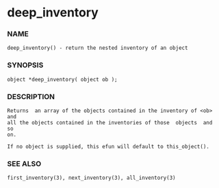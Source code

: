 # deep_inventory

### NAME

    deep_inventory() - return the nested inventory of an object

### SYNOPSIS

    object *deep_inventory( object ob );

### DESCRIPTION

    Returns  an array of the objects contained in the inventory of <ob> and
    all the objects contained in the inventories of those  objects  and  so
    on.

    If no object is supplied, this efun will default to this_object().

### SEE ALSO

    first_inventory(3), next_inventory(3), all_inventory(3)

